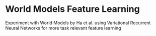 # World Models Feature Learning
Experiment with World Models by Ha et al. using Variational Recurrent Neural Networks for more task relevant feature learning
